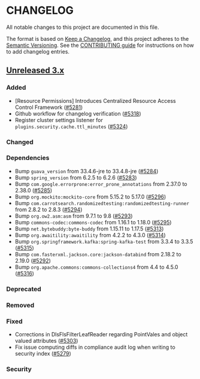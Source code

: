 # CHANGELOG
All notable changes to this project are documented in this file.

The format is based on [Keep a Changelog](https://keepachangelog.com/en/1.0.0/), and this project adheres to the [Semantic Versioning](https://semver.org/spec/v2.0.0.html). See the [CONTRIBUTING guide](./CONTRIBUTING.md#Changelog) for instructions on how to add changelog entries.

## [Unreleased 3.x]
### Added
- [Resource Permissions] Introduces Centralized Resource Access Control Framework ([#5281](https://github.com/opensearch-project/security/pull/5281))
- Github workflow for changelog verification ([#5318](https://github.com/opensearch-project/security/pull/5318))
- Register cluster settings listener for `plugins.security.cache.ttl_minutes` ([#5324](https://github.com/opensearch-project/security/pull/5324))

### Changed

### Dependencies
- Bump `guava_version` from 33.4.6-jre to 33.4.8-jre ([#5284](https://github.com/opensearch-project/security/pull/5284))
- Bump `spring_version` from 6.2.5 to 6.2.6 ([#5283](https://github.com/opensearch-project/security/pull/5283))
- Bump `com.google.errorprone:error_prone_annotations` from 2.37.0 to 2.38.0 ([#5285](https://github.com/opensearch-project/security/pull/5285))
- Bump `org.mockito:mockito-core` from 5.15.2 to 5.17.0 ([#5296](https://github.com/opensearch-project/security/pull/5296))
- Bump `com.carrotsearch.randomizedtesting:randomizedtesting-runner` from 2.8.2 to 2.8.3 ([#5294](https://github.com/opensearch-project/security/pull/5294))
- Bump `org.ow2.asm:asm` from 9.7.1 to 9.8 ([#5293](https://github.com/opensearch-project/security/pull/5293))
- Bump `commons-codec:commons-codec` from 1.16.1 to 1.18.0 ([#5295](https://github.com/opensearch-project/security/pull/5295))
- Bump `net.bytebuddy:byte-buddy` from 1.15.11 to 1.17.5 ([#5313](https://github.com/opensearch-project/security/pull/5313))
- Bump `org.awaitility:awaitility` from 4.2.2 to 4.3.0 ([#5314](https://github.com/opensearch-project/security/pull/5314))
- Bump `org.springframework.kafka:spring-kafka-test` from 3.3.4 to 3.3.5 ([#5315](https://github.com/opensearch-project/security/pull/5315))
- Bump `com.fasterxml.jackson.core:jackson-databind` from 2.18.2 to 2.19.0 ([#5292](https://github.com/opensearch-project/security/pull/5292))
- Bump `org.apache.commons:commons-collections4` from 4.4 to 4.5.0 ([#5316](https://github.com/opensearch-project/security/pull/5316))

### Deprecated

### Removed

### Fixed
- Corrections in DlsFlsFilterLeafReader regarding PointVales and object valued attributes ([#5303](https://github.com/opensearch-project/security/pull/5303))
- Fix issue computing diffs in compliance audit log when writing to security index ([#5279](https://github.com/opensearch-project/security/pull/5279))

### Security

[Unreleased 3.x]: https://github.com/opensearch-project/security/compare/3.0...main

